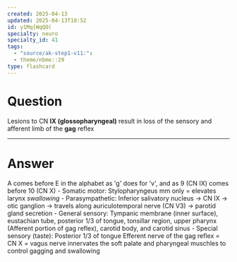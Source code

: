 ```yaml
---
created: 2025-04-13
updated: 2025-04-13T10:52
id: y1Mq{WqQO(
specialty: neuro
specialty_id: 41
tags:
  - "source/ak-step1-v11:": 
  - theme/nbme::29
type: flashcard
---
```


# Question
Lesions to CN **IX (glossopharyngeal)** result in loss of the sensory and afferent limb of the **gag** reflex

---

# Answer
A comes before E in the alphabet as 'g' does for 'v', and as 9 (CN IX) comes before 10 (CN X)    - Somatic motor: Stylopharyngeus mm only = elevates larynx *swallowing*   - Parasympathetic: Inferior salivatory nucleus → CN IX → otic ganglion → travels along auriculotemporal nerve (CN V3) → parotid gland secretion   - General sensory:  Tympanic membrane (inner surface), eustachian tube, posterior 1/3 of tongue, tonsillar region, upper pharynx (Afferent portion of gag reflex), carotid body, and carotid sinus   - Special sensory (taste):  Posterior 1/3 of tongue Efferent nerve of the gag reflex = CN X = vagus nerve innervates the soft palate and pharyngeal muschles to control gagging and swallowing